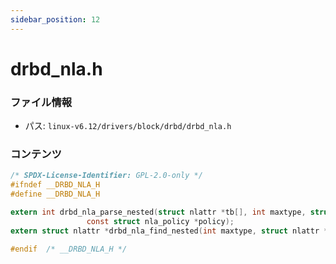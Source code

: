 ```yaml
---
sidebar_position: 12
---
```

# drbd_nla.h

### ファイル情報

- パス: `linux-v6.12/drivers/block/drbd/drbd_nla.h`

### コンテンツ

```h
/* SPDX-License-Identifier: GPL-2.0-only */
#ifndef __DRBD_NLA_H
#define __DRBD_NLA_H

extern int drbd_nla_parse_nested(struct nlattr *tb[], int maxtype, struct nlattr *nla,
				 const struct nla_policy *policy);
extern struct nlattr *drbd_nla_find_nested(int maxtype, struct nlattr *nla, int attrtype);

#endif  /* __DRBD_NLA_H */

```

